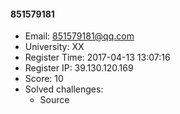 #### 851579181  

* Email: 851579181@qq.com  
* University: XX  
* Register Time: 2017-04-13 13:07:16  
* Register IP: 39.130.120.169  
* Score: 10  
* Solved challenges: 
  * Source  

